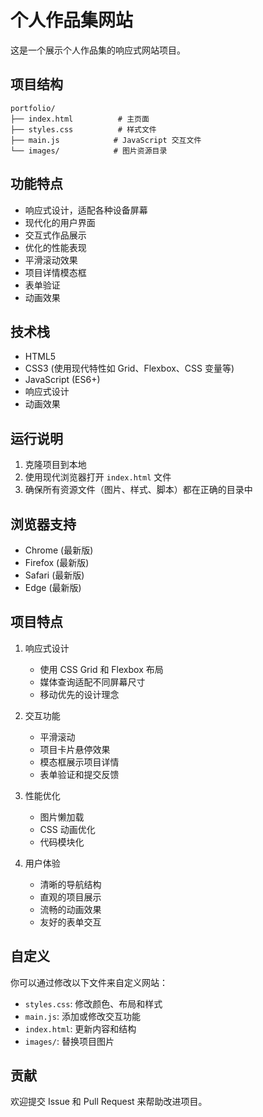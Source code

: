 # 个人作品集网站

这是一个展示个人作品集的响应式网站项目。

## 项目结构

```
portfolio/
├── index.html          # 主页面
├── styles.css          # 样式文件
├── main.js            # JavaScript 交互文件
└── images/            # 图片资源目录
```

## 功能特点

- 响应式设计，适配各种设备屏幕
- 现代化的用户界面
- 交互式作品展示
- 优化的性能表现
- 平滑滚动效果
- 项目详情模态框
- 表单验证
- 动画效果

## 技术栈

- HTML5
- CSS3 (使用现代特性如 Grid、Flexbox、CSS 变量等)
- JavaScript (ES6+)
- 响应式设计
- 动画效果

## 运行说明

1. 克隆项目到本地
2. 使用现代浏览器打开 `index.html` 文件
3. 确保所有资源文件（图片、样式、脚本）都在正确的目录中

## 浏览器支持

- Chrome (最新版)
- Firefox (最新版)
- Safari (最新版)
- Edge (最新版)

## 项目特点

1. 响应式设计
   - 使用 CSS Grid 和 Flexbox 布局
   - 媒体查询适配不同屏幕尺寸
   - 移动优先的设计理念

2. 交互功能
   - 平滑滚动
   - 项目卡片悬停效果
   - 模态框展示项目详情
   - 表单验证和提交反馈

3. 性能优化
   - 图片懒加载
   - CSS 动画优化
   - 代码模块化

4. 用户体验
   - 清晰的导航结构
   - 直观的项目展示
   - 流畅的动画效果
   - 友好的表单交互

## 自定义

你可以通过修改以下文件来自定义网站：

- `styles.css`: 修改颜色、布局和样式
- `main.js`: 添加或修改交互功能
- `index.html`: 更新内容和结构
- `images/`: 替换项目图片

## 贡献

欢迎提交 Issue 和 Pull Request 来帮助改进项目。 